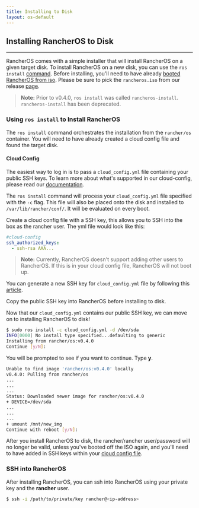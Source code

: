 ```yaml
---
title: Installing to Disk
layout: os-default
---
```


## Installing RancherOS to Disk
---
RancherOS comes with a simple installer that will install RancherOS on a given target disk. To install RancherOS on a new disk, you can use the `ros install` [command]({{site.baseurl}}/os/rancheros-tools/ros/install). Before installing, you'll need to have already [booted RancherOS from iso]({{site.baseurl}}/os/running-rancheros/workstation/boot-from-iso). Please be sure to pick the `rancheros.iso` from our release [page](https://github.com/rancher/os/releases).

> **Note:** Prior to v0.4.0, `ros install` was called `rancheros-install`. `rancheros-install` has been deprecated. 

### Using `ros install` to Install RancherOS 

The `ros install` command orchestrates the installation from the `rancher/os` container. You will need to have already created a cloud config file and found the target disk.

#### Cloud Config

The easiest way to log in is to pass a `cloud_config.yml` file containing your public SSH keys. To learn more about what's supported in our cloud-config, please read our [documentation]({{site.baseurl}}/os/cloud-config/). 

The `ros install` command will process your `cloud_config.yml` file specified with the `-c` flag. This file will also be placed onto the disk and installed to `/var/lib/rancher/conf/`. It will be evaluated on every boot.

Create a cloud config file with a SSH key, this allows you to SSH into the box as the rancher user. The yml file would look like this:

```yaml
#cloud-config
ssh_authorized_keys:
  - ssh-rsa AAA...
```

> **Note:** Currently, RancherOS doesn't support adding other users to RancherOS. If this is in your cloud config file, RancherOS will not boot up. 

You can generate a new SSH key for `cloud_config.yml` file by following this [article](https://help.github.com/articles/generating-ssh-keys/). 

Copy the public SSH key into RancherOS before installing to disk. 

Now that our `cloud_config.yml` contains our public SSH key, we can move on to installing RancherOS to disk!

```bash
$ sudo ros install -c cloud_config.yml -d /dev/sda
INFO[0000] No install type specified...defaulting to generic 
Installing from rancher/os:v0.4.0
Continue [y/N]:
```

You will be prompted to see if you want to continue. Type **y**.

```bash
Unable to find image 'rancher/os:v0.4.0' locally
v0.4.0: Pulling from rancher/os
...
...
...
Status: Downloaded newer image for rancher/os:v0.4.0
+ DEVICE=/dev/sda
...
...
...
+ umount /mnt/new_img
Continue with reboot [y/N]:
```

After you install RancherOS to disk, the rancher/rancher user/password will no longer be valid, unless you've booted off the ISO again, and you'll need to have added in SSH keys within your [cloud config file]({{site.baseurl}}/os/cloud-config/).

### SSH into RancherOS

After installing RancherOS, you can ssh into RancherOS using your private key and the **rancher** user.

```bash
$ ssh -i /path/to/private/key rancher@<ip-address>
```

